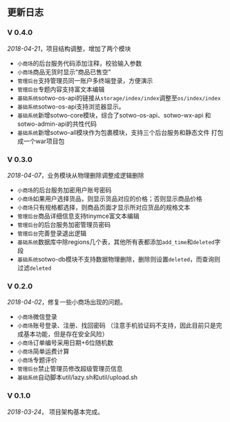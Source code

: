 ## 更新日志

### V 0.4.0
 
*2018-04-21*，项目结构调整，增加了两个模块
 
  * `小商场`的后台服务代码添加注释，校验输入参数
  * `小商场`商品无货时显示“商品已售空”
  * `管理后台`支持管理员同一账户多终端登录，方便演示
  * `管理后台`专题内容支持富文本编辑
  * `基础系统`sotwo-os-api的链接从`storage/index/index`调整至`os/index/index`
  * `基础系统`sotwo-os-api支持浏览器显示。
  * `基础系统`新增sotwo-core模块，综合了sotwo-os-api、sotwo-wx-api
     和sotwo-admin-api的共性代码
  * `基础系统`新增sotwo-all模块作为包裹模块，支持三个后台服务和静态文件
     打包成一个war项目包
     
### V 0.3.0 

*2018-04-07*，业务模块从物理删除调整成逻辑删除

* `小商场`的后台服务加密用户账号密码
* `小商场`如果用户选择货品，则显示货品对应的价格；否则显示商品价格
* `小商场`只有规格都选择，则商品页面才显示所对应货品的规格文本
* `管理后台`商品详细信息支持tinymce富文本编辑
* `管理后台`的后台服务加密管理员密码
* `管理后台`完善登录退出逻辑
* `基础系统`数据库中除regions几个表，其他所有表都添加`add_time`和`deleted`字段
* `基础系统`sotwo-db模块不支持数据物理删除，删除则设置`deleted`，而查询则过滤`deleted`

### V 0.2.0

*2018-04-02*，修复一些小商场出现的问题。

* `小商场`微信登录
* `小商场`账号登录、注册、找回密码
  （注意手机验证码不支持，因此目前只是完成基本功能，但是存在安全风险）
* `小商场`订单编号采用日期+6位随机数
* `小商场`简单运费计算
* `小商场`专题评价
* `管理后台`禁止管理员修改超级管理员信息
* `基础系统`自动脚本util/lazy.sh和util/upload.sh
  
### V 0.1.0

*2018-03-24*， 项目架构基本完成。